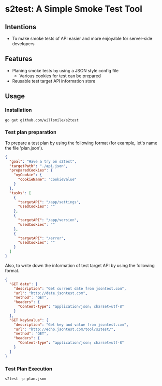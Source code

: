 # s2test: A Simple Smoke Test Tool

## Intentions
- To make smoke tests of API easier and more enjoyable for server-side developers

## Features
- Planing smoke tests by using a JSON style config file
  - Various cookies for test can be prepared
- Reusable test target API information store

## Usage
### Installation

```
go get github.com/willsmile/s2test
```

### Test plan preparation
To prepare a test plan by using the following format (for example, let's name the file 'plan.json').

```json
{
  "goal": "Have a try on s2test",
  "targetPath": "./api.json",
  "preparedCookies": {
    "myCookie": {
      "cookieName": "cookieValue"
    }
  },
  "tasks": [
    {
      "targetAPI": "/app/settings",
      "usedCookies": ""
    },
    {
      "targetAPI": "/app/version",
      "usedCookies": ""
    },
    {
      "targetAPI": "/error",
      "usedCookies": ""
    }
  ]
}
```

Also, to write down the information of test target API by using the following format.

```json
{
  "GET date": {
    "description": "Get current date from jsontest.com",
    "url": "http://date.jsontest.com",
    "method": "GET",
    "headers": {
      "Content-type": "application/json; charset=utf-8"
    }
  },
  "GET key&value": {
    "description": "Get key and value from jsontest.com",
    "url": "http://echo.jsontest.com/tool/s2test/",
    "method": "GET",
    "headers": {
      "Content-type": "application/json; charset=utf-8"
    }
  }
}
```

### Test Plan Execution

```
s2test -p plan.json
```